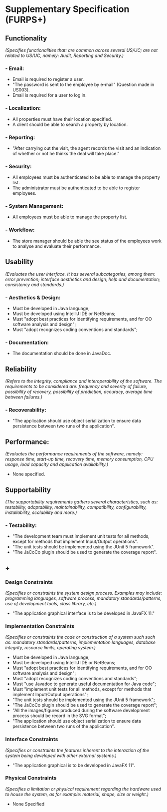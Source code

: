 # Supplementary Specification (FURPS+)

## Functionality

_(Specifies functionalities that: are common across several US/UC; are not related to US/UC, namely: Audit, Reporting and Security.)_

###  - Email:
* Email is required to register a user.
* "The password is sent to the employee by e-mail" (Question made in US003).
* Email is required for a user to log in.

### - Localization:
* All properties must have their location specified.
* A client should be able to search a property by location.

### - Reporting:
* "After carrying out the visit, the agent records the visit and an indication of whether or not he thinks the deal will take place."

### - Security:
* All employees must be authenticated to be able to manage the property list.
* The administrator must be authenticated to be able to register employees.

### - System Management:
* All employees must be able to manage the property list.

### - Workflow:
* The store manager should be able the see status of the employees work to analyse and evaluate their performance.

## Usability

_(Evaluates the user interface. It has several subcategories,
among them: error prevention; interface aesthetics and design; help and
documentation; consistency and standards.)_

### - Aesthetics & Design:
* Must be developed in Java language;
* Must be developed using IntelliJ IDE or NetBeans;
* Must "adopt best practices for identifying requirements, and for OO software analysis and design";
* Must "adopt recognizes coding conventions and standards";

### - Documentation:
* The documentation should be done in JavaDoc.

## Reliability
_(Refers to the integrity, compliance and interoperability of the software. The requirements to be considered are: frequency and severity of failure, possibility of recovery, possibility of prediction, accuracy, average time between failures.)_

### - Recoverability:
* "The application should use object serialization to ensure data persistence between two runs of the
  application".

## Performance:
_(Evaluates the performance requirements of the software, namely: response time, start-up time, recovery time, memory consumption, CPU usage, load capacity and application availability.)_

* None specified.


## Supportability
_(The supportability requirements gathers several characteristics, such as:
testability, adaptability, maintainability, compatibility,
configurability, installability, scalability and more.)_
### - Testability:
* "The development team must implement unit tests for all methods, except for methods that
implement Input/Output operations".
* "The unit tests should be implemented using the JUnit 5
  framework".
* "The JaCoCo plugin should be used to generate the coverage report".

## +

### Design Constraints
_(Specifies or constraints the system design process. Examples may include: programming languages, software process, mandatory standards/patterns, use of development tools, class library, etc.)_

* "The application graphical interface is to be developed in JavaFX 11."


### Implementation Constraints
_(Specifies or constraints the code or construction of a system such
such as: mandatory standards/patterns, implementation languages,
database integrity, resource limits, operating system.)_

* Must be developed in Java language;
* Must be developed using IntelliJ IDE or NetBeans;
* Must "adopt best practices for identifying requirements, and for OO software analysis and design";
* Must "adopt recognizes coding conventions and standards";
* Must "use Javadoc to generate useful documentation for Java code";
* Must "implement unit tests for all methods, except for methods that implement Input/Output operations";
* "The unit tests should be implemented using the JUnit 5 framework";
* "The JaCoCo plugin should be used to generate the coverage report";
* "All the images/figures produced during the software development process should be record in the SVG format";
* "The application should use object serialization to ensure data persistence between two runs of the application".

### Interface Constraints
_(Specifies or constraints the features inherent to the interaction of the
system being developed with other external systems.)_

* "The application graphical is to be developed in JavaFX 11".

### Physical Constraints
_(Specifies a limitation or physical requirement regarding the hardware used to house the system, as for example: material, shape, size or weight.)_

* None Specified